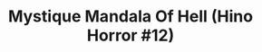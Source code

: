 --- 
title: "Mystique Mandala Of Hell (Hino Horror #12)"
publishdate: "2019-1-14T16:48:46+02:00"
src: "https://365manga.net/manga/mystique-mandala-of-hell-hino-horror-12"
image: "https://data.365manga.net/images/thumbnails/32506-mystique-mandala-of-hell-hino-horror-12.jpg"
description: " Mandala is the daughter of the King of Hell. Given two all-seeing crystal eyes, she is sent up into the world to save her dying clan from the invading western demons. However, she soon loses one of the crystals, and centuries later, her search is about to come to cataclysmic end.
The Hino Horror series:
Hino Horror Volume 1: The Red Snake…"
---